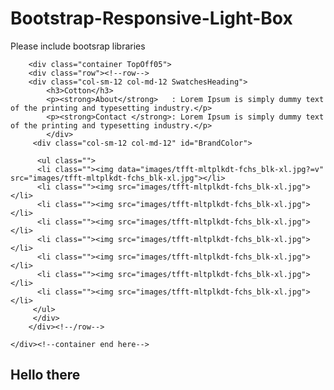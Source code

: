 Bootstrap-Responsive-Light-Box
==============================
Please include bootsrap libraries 

        <div class="container TopOff05">
       	<div class="row"><!--row-->
        <div class="col-sm-12 col-md-12 SwatchesHeading">
        	<h3>Cotton</h3>
            <p><strong>About</strong>   : Lorem Ipsum is simply dummy text of the printing and typesetting industry.</p>
            <p><strong>Contact </strong>: Lorem Ipsum is simply dummy text of the printing and typesetting industry.</p>
            </div>
       	 <div class="col-sm-12 col-md-12" id="BrandColor">
        	
   		  <ul class="">
          <li class=""><img data="images/tfft-mltplkdt-fchs_blk-xl.jpg?=v" src="images/tfft-mltplkdt-fchs_blk-xl.jpg"></li>
          <li class=""><img src="images/tfft-mltplkdt-fchs_blk-xl.jpg"></li>
          <li class=""><img src="images/tfft-mltplkdt-fchs_blk-xl.jpg"></li>
          <li class=""><img src="images/tfft-mltplkdt-fchs_blk-xl.jpg"></li>
          <li class=""><img src="images/tfft-mltplkdt-fchs_blk-xl.jpg"></li>
          <li class=""><img src="images/tfft-mltplkdt-fchs_blk-xl.jpg"></li>
          <li class=""><img src="images/tfft-mltplkdt-fchs_blk-xl.jpg"></li>
          <li class=""><img src="images/tfft-mltplkdt-fchs_blk-xl.jpg"></li>
		 </ul>
         </div>
		</div><!--/row-->
        
    </div><!--container end here-->
    
    
    
    
    
 <!--pop up window start here-->   
<div class="modal fade BrandFullImage" id="myModal" tabindex="-1" role="dialog" aria-labelledby="myModalLabel" aria-hidden="true">
      <div class="modal-dialog">
        <div class="modal-content">         
          <div class="modal-body">   
          	   <h2 id="SwatchesTitle">Hello there</h2>  <!--Here You Can Add Your Dynamic Title For Every Image-->     
          </div>
        </div><!-- /.modal-content -->
      </div><!-- /.modal-dialog -->
    </div>
    
    
    
